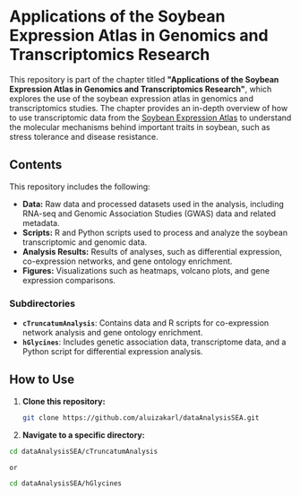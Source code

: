 # Applications of the Soybean Expression Atlas in Genomics and Transcriptomics Research

This repository is part of the chapter titled **"Applications of the Soybean Expression Atlas in Genomics and Transcriptomics Research"**, which explores the use of the soybean expression atlas in genomics and transcriptomics studies. The chapter provides an in-depth overview of how to use transcriptomic data from the [Soybean Expression Atlas](https://soyatlas.venanciogroup.uenf.br/) to understand the molecular mechanisms behind important traits in soybean, such as stress tolerance and disease resistance.

## Contents

This repository includes the following:

- **Data:** Raw data and processed datasets used in the analysis, including RNA-seq and Genomic Association Studies (GWAS) data and related metadata.
- **Scripts:** R and Python scripts used to process and analyze the soybean transcriptomic and genomic data.
- **Analysis Results:** Results of analyses, such as differential expression, co-expression networks, and gene ontology enrichment.
- **Figures:** Visualizations such as heatmaps, volcano plots, and gene expression comparisons.

### Subdirectories

- **`cTruncatumAnalysis`**: Contains data and R scripts for co-expression network analysis and gene ontology enrichment.  
- **`hGlycines`**: Includes genetic association data, transcriptome data, and a Python script for differential expression analysis.  

## How to Use

1. **Clone this repository:**
   ```bash
   git clone https://github.com/aluizakarl/dataAnalysisSEA.git

2. **Navigate to a specific directory:**
```bash
cd dataAnalysisSEA/cTruncatumAnalysis

or

cd dataAnalysisSEA/hGlycines
